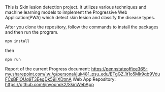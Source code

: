 This is Skin lesion detection project.
It utilizes various techniques and machine learning models to implement the Progressive Web Application(PWA) which detect skin lesion and classify the disease types.

After you clone the repository, follow the commands to install the packages and then run the program.
```markdown
npm install
```
then
```markdown
npm run
```
Report of the current Progress document: https://pennstateoffice365-my.sharepoint.com/:w:/g/personal/juk481_psu_edu/ETgGZ_1t1o5Mk9qb9VduFCsBFiOUq9T3EegDk59liXDtmA
Web App Repository: https://github.com/jinyoonok2/SkinWebApp
